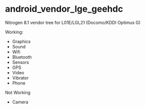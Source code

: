 android_vendor_lge_geehdc
==============================

Nitrogen 8.1 vendor tree for L01E/LGL21 (Docomo/KDDI Optimus G) 

Working:
* Graphics
* Sound
* Wifi
* Bluetooth
* Sensors
* GPS
* Video
* Vibrator
* Phone  

Not Working
* Camera

